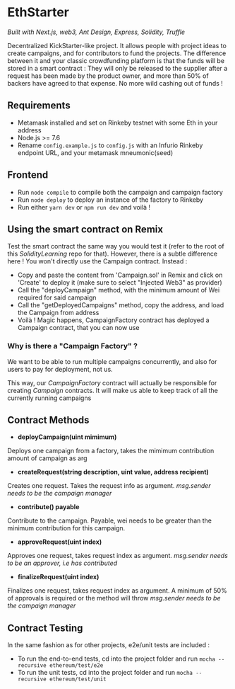 # EthStarter
_Built with Next.js, web3, Ant Design, Express, Solidity, Truffle_

Decentralized KickStarter-like project. It allows people with project ideas to create campaigns, and for contributors to fund the projects. The difference between it and your classic crowdfunding platform is that the funds will be stored in a smart contract : 
They will only be released to the supplier after a request has been made by the product owner, and more than 50% of backers have agreed to that expense. No more wild cashing out of funds !



## Requirements 

- Metamask installed and set on Rinkeby testnet with some Eth in your address
- Node.js >= 7.6
- Rename `config.example.js` to `config.js` with an Infurio Rinkeby endpoint URL, and your metamask mneumonic(seed)

## Frontend

- Run `node compile` to compile both the campaign and campaign factory
- Run `node deploy` to deploy an instance of the factory to Rinkeby
- Run either `yarn dev` or `npm run dev` and voilà !

## Using the smart contract on Remix 

Test the smart contract the same way you would test it (refer to the root of this _SolidityLearning_ repo for that).
However, there is a subtle difference here ! You won't directly use the Campaign contract. Instead : 

- Copy and paste the content from 'Campaign.sol' in Remix and click on 'Create' to deploy it (make sure to select "Injected Web3" as provider)
- Call the "deployCampaign" method, with the minimum amount of Wei required for said campaign
- Call the "getDeployedCampaigns" method, copy the address, and load the Campaign from address
- Voilà ! Magic happens, CampaignFactory contract has deployed a Campaign contract, that you can now use

### Why is there a "Campaign Factory" ?

We want to be able to run multiple campaigns concurrently, and also for users to pay for deployment, not us. 

This way, our _CampaignFactory_ contract will actually be responsible for creating _Campaign_ contracts. 
It will make us able to keep track of all the currently running campaigns

## Contract Methods 

- **deployCampaign(uint mimimum)**

Deploys one campaign from a factory, takes the mimimum contribution amount of campaign as arg

- **createRequest(string description, uint value, address recipient)**

Creates one request. Takes the request info as argument. 
_msg.sender needs to be the campaign manager_

- **contribute() payable**

Contribute to the campaign. Payable, wei needs to be greater than the minimum contribution for this campaign.

- **approveRequest(uint index)**

Approves one request, takes request index as argument. 
_msg.sender needs to be an approver, i.e has contributed_

- **finalizeRequest(uint index)**

Finalizes one request, takes request index as argument. 
A minimum of 50% of approvals is required or the method will throw
_msg.sender needs to be the campaign manager_ 

## Contract Testing

In the same fashion as for other projects, e2e/unit tests are included :

- To run the end-to-end tests, cd into the project folder and run `mocha --recursive ethereum/test/e2e`
- To run the unit tests, cd into the project folder and run `mocha --recursive ethereum/test/unit`
